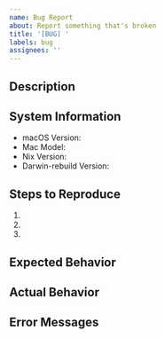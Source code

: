```yaml
---
name: Bug Report
about: Report something that's broken
title: '[BUG] '
labels: bug
assignees: ''
---
```


## Description
<!-- Clear description of the bug -->

## System Information
- macOS Version: <!-- e.g., Sonoma 14.5 -->
- Mac Model: <!-- e.g., MacBook Pro M1 2021 -->
- Nix Version: <!-- Run: nix --version -->
- Darwin-rebuild Version: <!-- Run: darwin-rebuild --version -->

## Steps to Reproduce
1. 
2. 
3. 

## Expected Behavior
<!-- What should happen? -->

## Actual Behavior
<!-- What actually happens? -->

## Error Messages